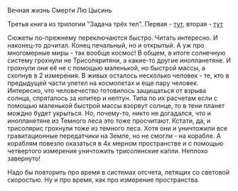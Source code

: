 Вечная жизнь Смерти
Лю Цысинь

Третья книга из трилогии "Задача трёх тел". Первая - [тут](desc/3body.md), вторая - [тут](desc/dark_forest.md)

Сюжеты по-прежнему переключаются быстро. Читать интересно. И наконец-то дочитал. 
Конец печальный, но и открытый. 
А уж про многомерные миры - так вообще космос!
В общем, в итоге солнечную систему грохнули не Трисоляритяни, а какие-то другие инопланетяне. И грохнули они её не с помощью маленькой, но быстрой массы, а схопнув в 2 измерения.
В живых осталось несколько человек - те, кто в предыдущей части улетел на космолетах и еще пару человек.
Интересно, что человечество готовилось защищаться от взрыва солнца, спряталось за юпитер и нептун. 
Типа по их расчетам если с помощью маленькой быстрой массы взорвут солнце, то в тени планет мождно будет укрыться. 
Но, почему-то, никто не догадался, что и инопланетяне из Темного леса это тоже просчитают.
Кстати, да, и трисолярис грохнули тоже из темного леса. Хотя они и уничтожили все гравитационные передатчики на Земле, но не смогли - на корабле. 
А кораблям повезло оказаться в 4х мерном пространстве и с помощью четвертого измерения уничтожить трисолянские капли.
Неплохо завернуто!

Надо бы повторить про время в системах отсчета, летящих со световой скоростью. Ну и про время, как про измерение пространства. 

